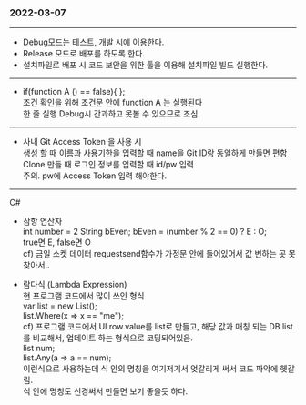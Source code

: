 ### 2022-03-07
---
- Debug모드는 테스트, 개발 시에 이용한다.
- Release 모드로 배포를 하도록 한다.
- 설치파일로 배포 시 코드 보안을 위한 툴을 이용해 설치파일 빌드 실행한다.
---
- if(function A () == false){ }; <br>
조건 확인을 위해 조건문 안에 function A 는 실행된다<br>
한 줄 실행 Debug시 간과하고 못볼 수 있으므로 조심
---
- 사내 Git Access Token 을 사용 시 <br>
생성 할 때 이름과 사용기한을 입력할 때 name을 Git ID랑 동일하게 만들면 편함<br>
Clone 만들 때 로그인 정보를 입력할 때 id/pw 입력<br>
주의. pw에 Access Token 입력 해야한다. 
---
C# 
- 삼항 연산자 <br>
int number = 2
String bEven;
bEven = (number % 2 == 0) ? E : O; <br>
true면 E, false면 O<br>
cf) 금일 소켓 데이터 requestsend함수가 가정문 안에 들어있어서 값 변하는 곳 못찾아서..

- 람다식 (Lambda Expression)<br>
현 프로그램 코드에서 많이 쓰인 형식<br>
 var list = new List<string>();<br>
list.Where(x => x == "me");<br>
cf) 프로그램 코드에서 UI row.value를 list로 만들고, 해당 값과 매칭 되는 DB list를 비교해서, 업데이트 하는 형식으로 코딩되어있음. <br>
list num;<br>
list.Any(a => a == num);<br>
이런식으로 사용하는데 식 안의 명칭을 여기저기서 엇갈리게 써서 코드 파악에 헷갈림.<br>
식 안에 명칭도 신경써서 만들면 보기 좋을듯 하다.

